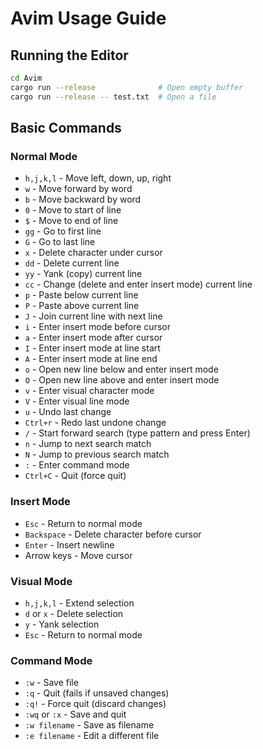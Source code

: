 # Avim Usage Guide

## Running the Editor

```bash
cd Avim
cargo run --release              # Open empty buffer
cargo run --release -- test.txt  # Open a file
```

## Basic Commands

### Normal Mode
- `h,j,k,l` - Move left, down, up, right
- `w` - Move forward by word
- `b` - Move backward by word
- `0` - Move to start of line
- `$` - Move to end of line
- `gg` - Go to first line
- `G` - Go to last line
- `x` - Delete character under cursor
- `dd` - Delete current line
- `yy` - Yank (copy) current line
- `cc` - Change (delete and enter insert mode) current line
- `p` - Paste below current line
- `P` - Paste above current line
- `J` - Join current line with next line
- `i` - Enter insert mode before cursor
- `a` - Enter insert mode after cursor
- `I` - Enter insert mode at line start
- `A` - Enter insert mode at line end
- `o` - Open new line below and enter insert mode
- `O` - Open new line above and enter insert mode
- `v` - Enter visual character mode
- `V` - Enter visual line mode
- `u` - Undo last change
- `Ctrl+r` - Redo last undone change
- `/` - Start forward search (type pattern and press Enter)
- `n` - Jump to next search match
- `N` - Jump to previous search match
- `:` - Enter command mode
- `Ctrl+C` - Quit (force quit)

### Insert Mode
- `Esc` - Return to normal mode
- `Backspace` - Delete character before cursor
- `Enter` - Insert newline
- Arrow keys - Move cursor

### Visual Mode
- `h,j,k,l` - Extend selection
- `d` or `x` - Delete selection
- `y` - Yank selection
- `Esc` - Return to normal mode

### Command Mode
- `:w` - Save file
- `:q` - Quit (fails if unsaved changes)
- `:q!` - Force quit (discard changes)
- `:wq` or `:x` - Save and quit
- `:w filename` - Save as filename
- `:e filename` - Edit a different file

